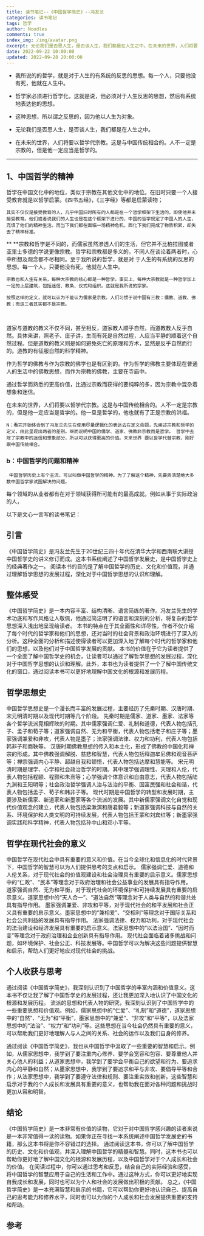 ```yaml
---
title: 读书笔记--《中国哲学简史》--冯友兰
categories: 读书笔记
tags: 哲学
author: Noodles
comments: true
index_img: /img/avatar.png
excerpt: 无论我们是否思人生，是否谈人生，我们都是在人生之中。在未来的世界，人们将要以哲学代宗教。这是与中国传统相合的。人不一定是宗教的，但是他一定应当是哲学的。
date: 2022-09-22 10:00:00
updated: 2022-09-28 20:00:00
---
```


 - 我所说的的哲学，就是对于人生的有系统的反思的思想。每一个人，只要他没有死，他就在人生中。

- 哲学家必须进行哲学化，这就是说，他必须对于人生反思的思想，然后有系统地表达他的思想。

 - 这种思想，所以谓之反思的，因为他以人生为对象。

 - 无论我们是否思人生，是否谈人生，我们都是在人生之中。

- 在未来的世界，人们将要以哲学代宗教。这是与中国传统相合的。人不一定是宗教的，但是他一定应当是哲学的。

***

## 1、中国哲学的精神

哲学在中国文化中的地位，类似于宗教在其他文化中的地位。在旧时只要一个人接受教育就是以哲学启蒙。《四书五经》，《三字经》等都是启蒙读物；

`其实不仅仅是接受教育的人，几乎中国旧时所有的人都是在一个哲学框架下生活的，即使他并未接受教育。他们或者说我们的人生也是在这个框架下进行的，中国的哲学规定了中国人的人生，充填了他们的精神生活。而当下我们都在面临一场精神危机，西化下我们完成了物质积累，却失去了精神标准。`




**     **宗教和哲学是不同的，而儒家虽然渗透人们的生活，但它并不比柏拉图或者亚里士多德的学说更像宗教。哲学和宗教都是多义的，不同人在谈论着两者时，心中所想及观念都不尽相同。至于我所说的哲学，就是对 于人生的有系统的反思的思想。每一个人，只要他没有死，他就在人生中。

    宗教也和人生有关系，每种大宗教的核心都是一种哲学。事实上，每种大宗教就是一种哲学加上一定的上层建筑，包括迷信、教条、仪式和组织。这就是我所说的宗家。
    
    按照这样的定义，就可以认为不能认为儒家是宗教。人们习惯于说中国有三教：儒教、道教、佛教；而这三者其实都不是宗教。

<br/>

道家与道教的教义不仅不同，甚至相反，道家教人顺乎自然，而道教教人反乎自然。具体来讲，照老子、庄子讲，生而有死是自然过程，人应当平静的顺着这个自然过程。但是道教的教义则是如何避免死亡的原理和方术，显然是反乎自然而行的。道教的有征服自然的科学精神。

作为哲学的佛教与作为宗教的佛学也是有区别的。作为哲学的佛教主要体现在普通人的生活中的佛教思想，而作为宗教的佛教，主要在寺庙中。

通过哲学而熟悉的更高价值，比通过宗教而获得的要纯粹的多，因为宗教中混杂着想象和迷信。

  在未来的世界，人们将要以哲学代宗教。这是与中国传统相合的。人不一定是宗教的，但是他一定应当是哲学的。他一旦是哲学的，他也就有了正是宗教的洪福。


`N：看完开始体会到了冯友兰先生在使用尽量逻辑化的表达去在定义命题，先阐述宗教和哲学的定义，由此呈现出两者的差别。继而说明中国的儒学、道家、佛教非宗教而是哲学。 哲学中去除了宗教中的迷信和想象部分，所以可以获得更高的价值。未来世界 要以哲学代替宗教，刚好跟中国传统相合。`

### b：中国哲学的问题和精神

     中国哲学历史上有个主流，可以叫做中国哲学的精神。为了了解这个精神，先要弄清楚绝大多数中国哲学家试图解决的问题。

每个领域的从业者都有在对于领域获得所可能有的最高成就。例如从事于实际政治的人，


以下是文心一言写的读书笔记：

## 引言
《中国哲学简史》是冯友兰先生于20世纪三四十年代在清华大学和西南联大讲授中国哲学史的讲义修订而成。这本书系统阐述了中国哲学发展史，是中国哲学史上的经典著作之一。
阅读本书的目的是了解中国哲学的历史、文化和价值观，并通过理解哲学思想的发展过程，深化对于中国哲学思想的认识和理解。
## 整体感受
《中国哲学简史》是一本内容丰富、结构清晰、语言简练的著作。冯友兰先生的学术功底和写作风格让人敬佩，他通过简洁明了的语言和深刻的分析，将复杂的哲学思想深入浅出地呈现给读者。
本书的特点在于其全面性和详尽性，作者不仅介绍了每个时代的哲学家和他们的思想，还对当时的社会背景和政治环境进行了深入的分析。这种全面的分析和描述使得读者可以更加深入地了解每个时代的哲学家和他们的思想，以及他们对于中国哲学发展的贡献。
本书的价值在于它为读者提供了一个全面了解中国哲学史的机会，让读者可以通过了解哲学思想的发展过程，深化对于中国哲学思想的认识和理解。此外，本书也为读者提供了一个了解中国传统文化的窗口，通过阅读本书可以更好地理解中国文化的根源和发展历程。
## 哲学思想史
中国哲学思想史是一个漫长而丰富的发展过程，主要经历了先秦时期、汉唐时期、宋元明清时期以及现代时期等几个阶段。
先秦时期是儒家、道家、墨家、法家等各个哲学流派竞相辉映的时期。其中儒家强调仁爱、礼制和道德，代表人物包括孔子、孟子和荀子等；道家强调自然、无为和平衡，代表人物包括老子和庄子等；墨家强调兼爱和非攻，代表人物是墨子；法家强调法律、权力和功利，代表人物包括韩非子和商鞅等。
汉唐时期佛教思想的传入和本土化，形成了佛教的中国化和禅宗的形成。其中佛教强调解脱、慈悲和智慧，代表人物包括释迦牟尼佛和观音菩萨等；禅宗强调内心平静、超越自我和顿悟，代表人物包括达摩和慧能等。
宋元明清时期是理学、心学和社会政治哲学的时期。其中理学强调理性、天理和人伦，代表人物包括程颐、程颢和朱熹等；心学强调个体意识和自由意志，代表人物包括陆九渊和王阳明等；社会政治哲学强调人治与法治的平衡、国富民强和社会和谐，代表人物包括孟子、荀子和韩非子等。
现代时期是中国哲学的转型和发展时期，主要涉及新儒家、新道家和新墨家等各个流派的发展。其中新儒家强调文化自觉和现代价值观念的建立，代表人物包括梁漱溟和唐君毅等；新道家强调科技与自然的关系、环境保护和人类文明的可持续发展，代表人物包括王蒙和刘宾红等；新墨家强调实践和科学精神，代表人物包括孙中山和邓小平等。
## 哲学在现代社会的意义
中国哲学在现代社会中具有重要的意义和价值。在当今全球化和信息化的时代背景下，中国哲学的智慧可以为人们提供思考的支点和启示。
儒家强调仁爱、道德和人伦关系，对于现代社会的价值观建设和社会治理具有重要的启示意义。儒家思想中的“仁政”、“民本”等理念对于政府治理和社会公益事业的发展具有指导作用。
道家强调自然、无为和平衡，对于现代社会的环境保护和可持续发展具有重要的启示意义。道家思想中的“天人合一”、“道法自然”等理念对于人类与自然的和谐共处具有指导作用。
墨家强调兼爱、非攻和平等，对于现代社会的和平发展和社会正义具有重要的启示意义。墨家思想中的“兼相爱”、“交相利”等理念对于国际关系和社会公共利益的发展具有指导作用。
法家强调法律、权力和功利，对于现代社会的法治建设和经济发展具有重要的启示意义。法家思想中的“以法治国”、“因时而变”等理念对于政府治理和企业创新具有指导作用。
现代社会面临着诸多挑战和问题，如环境保护、社会公正、科技发展等。中国哲学可以为解决这些问题提供智慧和启示，帮助人们更好地应对现代社会的挑战。
## 个人收获与思考
通过阅读《中国哲学简史》，我深刻认识到了中国哲学的丰富内涵和价值意义。这本书不仅让我了解了中国哲学史的发展过程，还让我更加深入地认识了中国文化的根源和发展历程。
流派的思想和代表人物的研究，我深刻认识到了中国哲学中的一些重要思想和价值观。例如，儒家思想中的“仁爱”、“礼制”和“道德”，道家思想中的“自然”、“无为”和“平衡”，墨家思想中的“兼爱”、“非攻”和“平等”，以及法家思想中的“法治”、“权力”和“功利”等。这些思想在当今社会仍然具有重要的意义，可以帮助我们更好地理解人与人之间的关系、社会的运作以及我们自身的修养。

通过阅读《中国哲学简史》，我也从中国哲学中汲取了一些重要的智慧和启示。例如，从儒家思想中，我学到了要注重内心修养、要学会宽容和包容、要尊重他人并关心他人的利益；从道家思想中，我学到了要学会平衡自己的欲望和行为、要追求内心的平静和自然；从墨家思想中，我学到了要追求和平与非攻、要倡导平等和合作；从法家思想中，我学到了要遵守法律和规则、要注重实效和创新。这些智慧和启示对于我的个人成长和发展具有重要的意义，也帮助我在面对各种问题和挑战时更加从容和明智。

## 结论
《中国哲学简史》是一本非常有价值的读物，它对于对中国哲学感兴趣的读者来说是一本非常值得一读的读物。如果你正在寻找一本系统阐述中国哲学发展史的书籍，那么这本书将是你不容错过的选择。
通过阅读这本书，你可以了解中国哲学的历史、文化和价值观，并深入理解中国哲学的精髓和智慧。同时，这本书也可以帮助你更好地了解中国文化的根源和发展历程，以及中国哲学对于个人成长和社会的价值。
在阅读过程中，你可以通过思考和反思，结合自己的实际经验和感受，将中国哲学的智慧应用于自己的生活和工作中。通过这种方式，你可以更好地实现自我成长和发展，同时也可以为个人和社会的发展做出积极的贡献。
总之，《中国哲学简史》是一本充满智慧和启示的书籍，它可以帮助你更好地认识自己、提高自己的思考能力和修养水平，同时也可以为你的个人成长和社会发展提供重要的支持和帮助。

## 参考
[^1]: <中国哲学简史>
[^2]: <中国哲学史>